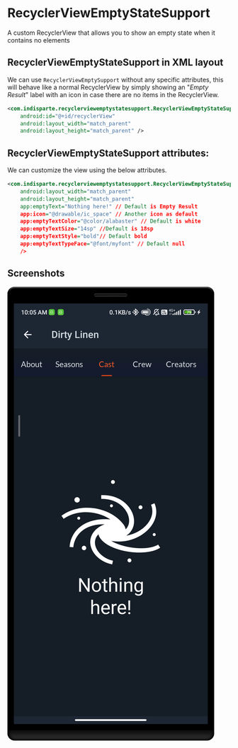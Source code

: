 # RecyclerViewEmptyStateSupport

A custom RecyclerView that allows you to show an empty state when it contains no elements

## RecyclerViewEmptyStateSupport in XML layout

We can use `RecyclerViewEmptySupport` without any specific attributes, 
this will behave like a normal RecyclerView by simply showing an "_Empty Result_" label with an icon 
in case there are no items in the RecyclerView.

```xml
<com.indisparte.recyclerviewemptystatesupport.RecyclerViewEmptyStateSupport 
    android:id="@+id/recyclerView"
    android:layout_width="match_parent"
    android:layout_height="match_parent" />
```    

## RecyclerViewEmptyStateSupport attributes:

We can customize the view using the below attributes.

```xml
<com.indisparte.recyclerviewemptystatesupport.RecyclerViewEmptyStateSupport 
    android:layout_width="match_parent"
    android:layout_height="match_parent"
    app:emptyText="Nothing here!" // Default is Empty Result
    app:icon="@drawable/ic_space" // Another icon as default
    app:emptyTextColor="@color/alabaster" // Default is white
    app:emptyTextSize="14sp" //Default is 18sp 
    app:emptyTextStyle="bold"// Default bold
    app:emptyTextTypeFace="@font/myfont" // Default null
    />
```   

## Screenshots

![screenshot](screenshot/image.png)
